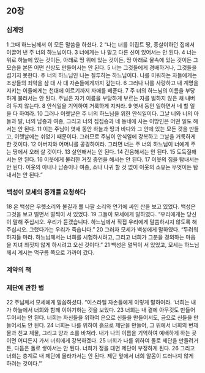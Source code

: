 ## 20장
### 십계명
1 그때 하느님께서 이 모든 말씀을 하셨다.
2 “나는 너를 이집트 땅, 종살이하던 집에서 이끌어 낸 주 너의 하느님이다.
3 너에게는 나 말고 다른 신이 있어서는 안 된다.
4 너는 위로 하늘에 있는 것이든, 아래로 땅 위에 있는 것이든, 땅 아래로 물속에 있는 것이든 그 모습을 본뜬 어떤 신상도 만들어서는 안 된다.
5 너는 그것들에게 경배하거나, 그것들을 섬기지 못한다. 주 너의 하느님인 나는 질투하는 하느님이다. 나를 미워하는 자들에게는 조상들의 죄악을 삼 대 사 대 자손들에게까지 갚는다.
6 그러나 나를 사랑하고 내 계명을 지키는 이들에게는 천대에 이르기까지 자애를 베푼다.
7 주 너의 하느님의 이름을 부당하게 불러서는 안 된다. 주님은 자기 이름을 부당하게 부르는 자를 벌하지 않은 채 내버려 두지 않는다.
8 안식일을 기억하여 거룩하게 지켜라.
9 엿새 동안 일하면서 네 할 일을 다 하여라.
10 그러나 이렛날은 주 너의 하느님을 위한 안식일이다. 그날 너와 너의 아들과 딸, 너의 남종과 여종, 그리고 너의 집짐승과 네 동네에 사는 이방인은 어떤 일도 해서는 안 된다.
11 이는 주님이 엿새 동안 하늘과 땅과 바다와 그 안에 있는 모든 것을 만들고, 이렛날에는 쉬었기 때문이다. 그러므로 주님이 안식일에 강복하고 그날을 거룩하게 한 것이다.
12 아버지와 어머니를 공경하여라. 그러면 너는 주 너의 하느님이 너에게 주는 땅에서 오래 살 것이다.
13 살인해서는 안 된다.
14 간음해서는 안 된다.
15 도둑질해서는 안 된다.
16 이웃에게 불리한 거짓 증언을 해서는 안 된다.
17 이웃의 집을 탐내서는 안 된다. 이웃의 아내나 남종이나 여종, 소나 나귀 할 것 없이 이웃의 소유는 무엇이든 탐내서는 안 된다.”
### 백성이 모세의 중개를 요청하다
18 온 백성은 우렛소리와 불길과 뿔 나팔 소리와 연기에 싸인 산을 보고 있었다. 백성은 그것을 보고 떨면서 멀찍이 서 있었다.
19 그들이 모세에게 말하였다. “우리에게는 당신이 말해 주십시오. 우리가 듣겠습니다. 하느님께서 직접 우리에게 말씀하시지 않도록 해 주십시오. 그랬다가는 우리가 죽습니다.”
20 그러자 모세가 백성에게 말하였다. “두려워하지들 마라. 하느님께서는 너희를 시험하시려고, 그리고 너희가 그분을 경외하는 마음을 지녀 죄짓지 않게 하시려고 오신 것이다.”
21 백성은 멀찍이 서 있었고, 모세는 하느님께서 계시는 먹구름 쪽으로 가까이 갔다.
### 계약의 책
### 제단에 관한 법
22 주님께서 모세에게 말씀하셨다. “이스라엘 자손들에게 이렇게 말하여라. ‘너희는 내가 하늘에서 너희와 함께 이야기하는 것을 보았다.
23 너희는 내 곁에 아무것도 만들어 두어서는 안 된다. 너희는 자신들을 위하여 은으로 신들을 만들어서도, 금으로 신들을 만들어서도 안 된다.
24 너희는 나를 위하여 흙으로 제단을 만들어, 그 위에서 너희의 번제물과 친교 제물, 그리고 양과 소를 바쳐라. 내가 나의 이름을 기억하여 예배하게 하는 곳이면 어디든지 가서 너희에게 강복하겠다.
25 너희가 나를 위하여 돌로 제단을 만들려거든, 다듬은 돌로 쌓아서는 안 된다. 너희가 정을 대면 제단이 부정하게 된다.
26 그리고 너희는 층계로 내 제단에 올라가서는 안 된다. 제단 앞에서 너희 알몸이 드러나지 않게 하려는 것이다.’”
